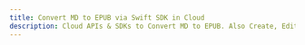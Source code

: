 ---title: Convert MD to EPUB via Swift SDK in Clouddescription: Cloud APIs & SDKs to Convert MD to EPUB. Also Create, Edit & Render Microsoft Word & OpenOffice documents in the Cloud.---